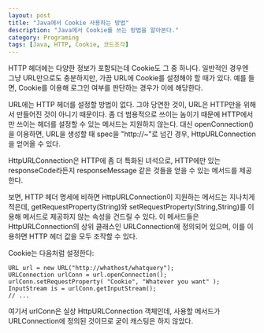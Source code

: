 ```yaml
---
layout: post
title: "Java에서 Cookie 사용하는 방법"
description: "Java에서 Cookie를 쓰는 방법을 알아본다."
category: Programing
tags: [Java, HTTP, Cookie, 코드조각]
---
```


HTTP 헤더에는 다양한 정보가 포함되는데 Cookie도 그 중 하나다.
일반적인 경우엔 그냥 URL만으로도 충분하지만,
가끔 URL에 Cookie를 설정해야 할 때가 있다.
예를 들면, Cookie를 이용해 로그인 여부를 판단하는 경우가 이에 해당한다.

URL에는 HTTP 헤더를 설정할 방법이 없다.
그야 당연한 것이, URL은 HTTP만을 위해서 만들어진 것이 아니기 때문이다.
좀 더 범용적으로 쓰이는 놈이기 때문에
HTTP에서만 쓰이는 헤더를 설정할 수 있는 메서드는 지원하지 않는다.
대신 openConnection()을 이용하면, URL을 생성할 때 spec을 "http://~"로 넘긴 경우, HttpURLConnection을 얻어올 수 있다.

HttpURLConnection은 HTTP에 좀 더 특화된 녀석으로, HTTP에만 있는 responseCode라든지 responseMessage 같은 것들을 얻을 수 있는 메서드를 제공한다.

보면, HTTP 헤더 명세에 비하면 HttpURLConnection이 지원하는 메서드는 지나치게 적은데, getRequestProperty(String)와 setRequestProperty(String,String)를 이용해 메서드로 제공하지 않는 속성을 건드릴 수 있다.
이 메서드들은 HttpURLConnection의 상위 클래스인 URLConnection에 정의되어 있으며, 이를 이용하면 HTTP 헤더 값을 모두 조작할 수 있다.

Cookie는 다음처럼 설정한다:

~~~
URL url = new URL("http://whathost/whatquery");
URLConnection urlConn = url.openConnection();
urlConn.setRequestProperty( "Cookie", "Whatever you want" );
InputStream is = urlConn.getInputStream();
// ...
~~~

여기서 urlConn은 실상 HttpURLConnection 객체인데, 사용할 메서드가 URLConnection에 정의된 것이므로 굳이 캐스팅은 하지 않았다.
